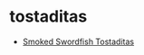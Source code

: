 # tostaditas

 * [Smoked Swordfish Tostaditas](../index/s/smoked-swordfish-tostaditas-51264480.json)
